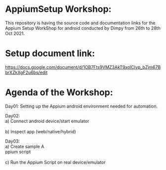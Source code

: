 # AppiumSetup Workshop:

This repository is having the source code and documentation links for the Appium Setup WorkShop for android 
conducted by Dimpy from 26th to 28th Oct 2021.

# Setup document link: 
https://docs.google.com/document/d/1OB7Fts9VMZ3AkT9xolClvp_bZjm67BbrXZkXgF2u6bs/edit

# Agenda of the Workshop:

Day01: Setting up the Appium android environment needed for automation.

Day02: <br>a) Connect android device/start emulator</br> 
       <br>b) Inspect app (web/native/hybrid)</br>
             
Day03: <br>a) Create sample A</br>ppium script</br>
       <br>c) Run the Appium Script on real device/emulator</br>

